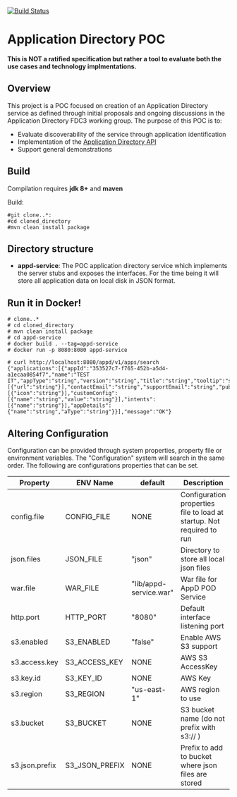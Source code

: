 [![Build Status](https://travis-ci.org/FDC3/appd-poc.svg)](https://travis-ci.org/FDC3/appd-poc/)
# Application Directory POC

**This is NOT a ratified specification but rather a tool to evaluate both the use cases and technology implmentations.**


## Overview
This project is a POC focused on creation of an Application Directory service as defined through initial proposals and
ongoing discussions in the Application Directory FDC3 working group.  The purpose of this POC is to:

* Evaluate discoverability of the service through application identification
* Implementation of the [Application Directory API](https://github.com/FDC3/appd-api)
* Support general demonstrations


## Build

Compilation requires **jdk 8+** and **maven**

Build:

    #git clone..*:
    #cd cloned_directory
    #mvn clean install package


## Directory structure

* **appd-service**:
    The POC application directory service which implements the server stubs and exposes the interfaces.
    For the time being it will store all application data on local disk in JSON format.


## Run it in Docker!

    # clone..*
    # cd cloned_directory
    # mvn clean install package
    # cd appd-service
    # docker build . --tag=appd-service
    # docker run -p 8080:8080 appd-service

    # curl http://localhost:8080/appd/v1/apps/search
    {"applications":[{"appId":"353527c7-f765-452b-a5d4-a1ecaa0854f7","name":"TEST IT","appType":"string","version":"string","title":"string","tooltip":"string","description":"string","images":[{"url":"string"}],"contactEmail":"string","supportEmail":"string","publisher":"string","icons":[{"icon":"string"}],"customConfig":[{"name":"string","value":"string"}],"intents":[{"name":"string"}],"appDetails":{"name":"string","aType":"string"}}],"message":"OK"}


## Altering Configuration
Configuration can be provided through system properties, property file or environment variables.
The "Configuration" system will search in the same order.  The following are configurations properties
that can be set.

| Property |  ENV Name | default | Description |
| -------- | -------- | ------ | ----------- |
| config.file | CONFIG_FILE | NONE | Configuration properties file to load at startup. Not required to run |
| json.files | JSON_FILE | "json" | Directory to store all local json files |
| war.file | WAR_FILE | "lib/appd-service.war" | War file for AppD POD Service |
| http.port | HTTP_PORT | "8080" | Default interface listening port |
| s3.enabled | S3_ENABLED | "false" | Enable AWS S3 support |
| s3.access.key | S3_ACCESS_KEY | NONE | AWS S3 AccessKey |
| s3.key.id | S3_KEY_ID | NONE | AWS Key |
| s3.region | S3_REGION | "us-east-1" | AWS region to use |
| s3.bucket | S3_BUCKET | NONE | S3 bucket name (do not prefix with s3:// ) |
| s3.json.prefix | S3_JSON_PREFIX | NONE | Prefix to add to bucket where json files are stored |
